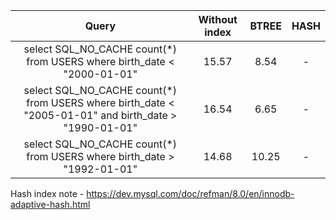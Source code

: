 | Query                                                                                               | Without index          | BTREE | HASH |
|:---------------------------------------------------------------------------------------------------:|:----------------------:|:-----:|:----:|
|select SQL_NO_CACHE count(*) from USERS where birth_date < "2000-01-01"                              |                  15.57 | 8.54  |     -|
|select SQL_NO_CACHE count(*) from USERS where birth_date < "2005-01-01" and birth_date > "1990-01-01"|                  16.54 | 6.65  |     -|
|select SQL_NO_CACHE count(*) from USERS where birth_date > "1992-01-01"                              |                  14.68 | 10.25 |     -|

Hash index note - https://dev.mysql.com/doc/refman/8.0/en/innodb-adaptive-hash.html


